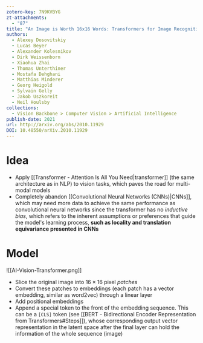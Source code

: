 ```yaml
---
zotero-key: 7N9KVBYG
zt-attachments:
  - "87"
title: "An Image is Worth 16x16 Words: Transformers for Image Recognition at Scale"
authors:
  - Alexey Dosovitskiy
  - Lucas Beyer
  - Alexander Kolesnikov
  - Dirk Weissenborn
  - Xiaohua Zhai
  - Thomas Unterthiner
  - Mostafa Dehghani
  - Matthias Minderer
  - Georg Heigold
  - Sylvain Gelly
  - Jakob Uszkoreit
  - Neil Houlsby
collections:
  - Vision Backbone > Computer Vision > Artificial Intelligence
publish-date: 2021
url: http://arxiv.org/abs/2010.11929
DOI: 10.48550/arXiv.2010.11929
---
```


# Idea
- Apply [[Transformer - Attention Is All You Need|transformer]] (the same architecture as in NLP) to vision tasks, which paves the road for multi-modal models
- Completely abandon [[Convolutional Neural Networks (CNNs)|CNNs]], which may need more data to achieve the same performance as convolutional neural networks since the transformer has no *inductive bias*, which refers to the inherent assumptions or preferences that guide the model's learning process, **such as locality and translation equivariance presented in CNNs**
# Model
![[AI-Vision-Transformer.png]]
- Slice the original image into $16 \times 16$ pixel *patches*
- Convert these patches to embeddings (each patch has a vector embedding, similar as word2vec) through a linear layer
- Add positional embeddings
- Append a special token to the front of the embedding sequence. This can be a `[CLS]` token (see [[BERT - Bidirectional Encoder Representation from Transformers#Steps]]), whose corresponding output vector representation in the latent space after the final layer can hold the information of the whole sequence (image)  